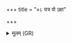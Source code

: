 +++
title = "०८ यत्र वो ऽक्षा"

+++
<details><summary>मूलम् (GR)</summary>

यत्र वो ऽक्षा हरिता अर्जुना  
आघाटाः ककर्यः संवदन्ति ।  
तत् परेता अप्सरसः  
प्रतिबुद्धा अभूतन ॥
</details>
